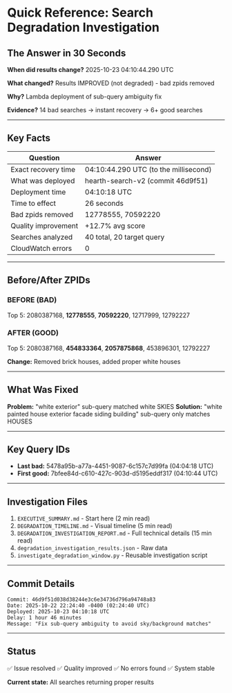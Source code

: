 # Quick Reference: Search Degradation Investigation

## The Answer in 30 Seconds

**When did results change?**
2025-10-23 04:10:44.290 UTC

**What changed?**
Results IMPROVED (not degraded) - bad zpids removed

**Why?**
Lambda deployment of sub-query ambiguity fix

**Evidence?**
14 bad searches → instant recovery → 6+ good searches

---

## Key Facts

| Question | Answer |
|----------|--------|
| Exact recovery time | 04:10:44.290 UTC (to the millisecond) |
| What was deployed | hearth-search-v2 (commit 46d9f51) |
| Deployment time | 04:10:18 UTC |
| Time to effect | 26 seconds |
| Bad zpids removed | 12778555, 70592220 |
| Quality improvement | +12.7% avg score |
| Searches analyzed | 40 total, 20 target query |
| CloudWatch errors | 0 |

---

## Before/After ZPIDs

### BEFORE (BAD)
Top 5: 2080387168, **12778555**, **70592220**, 12717999, 12792227

### AFTER (GOOD)
Top 5: 2080387168, **454833364**, **2057875868**, 453896301, 12792227

**Change:** Removed brick houses, added proper white houses

---

## What Was Fixed

**Problem:** "white exterior" sub-query matched white SKIES
**Solution:** "white painted house exterior facade siding building" sub-query only matches HOUSES

---

## Key Query IDs

- **Last bad:** 5478a95b-a77a-4451-9087-6c157c7d99fa (04:04:18 UTC)
- **First good:** 7bfee84d-c610-427c-903d-d5195eddf317 (04:10:44 UTC)

---

## Investigation Files

1. `EXECUTIVE_SUMMARY.md` - Start here (2 min read)
2. `DEGRADATION_TIMELINE.md` - Visual timeline (5 min read)
3. `DEGRADATION_INVESTIGATION_REPORT.md` - Full technical details (15 min read)
4. `degradation_investigation_results.json` - Raw data
5. `investigate_degradation_window.py` - Reusable investigation script

---

## Commit Details

```
Commit: 46d9f51d038d38244e3c6e34736d796a94748a83
Date: 2025-10-22 22:24:40 -0400 (02:24:40 UTC)
Deployed: 2025-10-23 04:10:18 UTC
Delay: 1 hour 46 minutes
Message: "Fix sub-query ambiguity to avoid sky/background matches"
```

---

## Status

✅ Issue resolved
✅ Quality improved
✅ No errors found
✅ System stable

**Current state:** All searches returning proper results
